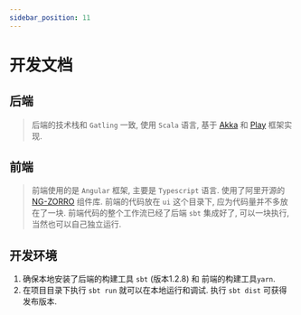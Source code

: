 ```yaml
---
sidebar_position: 11
---
```


# 开发文档

## 后端

> 后端的技术栈和 `Gatling` 一致, 使用 `Scala` 语言, 基于 [Akka](https://akka.io/) 和 [Play](https://www.playframework.com/) 框架实现.

## 前端

> 前端使用的是 `Angular` 框架, 主要是 `Typescript` 语言. 使用了阿里开源的 [NG-ZORRO](https://ng.ant.design/docs/introduce/zh) 组件库. 前端的代码放在 `ui` 这个目录下, 应为代码量并不多放在了一块. 前端代码的整个工作流已经了后端 `sbt` 集成好了, 可以一块执行, 当然也可以自己独立运行.

## 开发环境

1. 确保本地安装了后端的构建工具 `sbt` (版本1.2.8) 和 前端的构建工具`yarn`.
2. 在项目目录下执行 `sbt run` 就可以在本地运行和调试. 执行 `sbt dist` 可获得发布版本.
